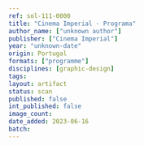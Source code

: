 ```yaml
---
ref: sol-111-0000
title: "Cinema Imperial - Programa"
author_name: ["unknown author"]
publisher: ["Cinema Imperial"]
year: "unknown-date"
origin: Portugal
formats: ["programme"]
disciplines: [graphic-design]
tags:
layout: artifact
status: scan
published: false
int_published: false
image_count:
date_added: 2023-06-16
batch:
---
```

